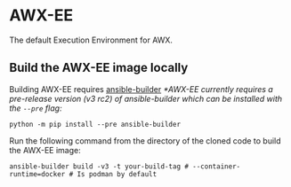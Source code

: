 # AWX-EE

The default Execution Environment for AWX.

## Build the AWX-EE image locally

Building AWX-EE requires [ansible-builder](https://ansible-builder.readthedocs.io/en/stable/installation/)
_*AWX-EE currently requires a pre-release version (v3 rc2) of ansible-builder which can be installed with the `--pre` flag:_
```
python -m pip install --pre ansible-builder
```

Run the following command from the directory of the cloned code to build the AWX-EE image:

```
ansible-builder build -v3 -t your-build-tag # --container-runtime=docker # Is podman by default
```
